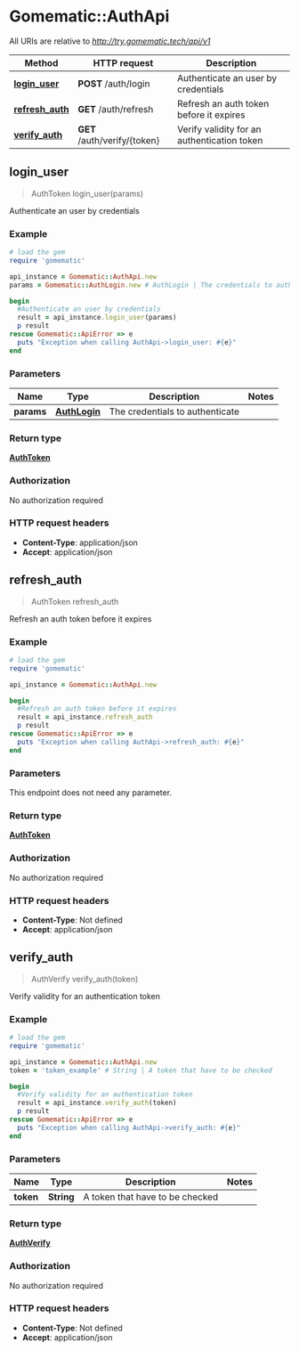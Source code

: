 # Gomematic::AuthApi

All URIs are relative to *http://try.gomematic.tech/api/v1*

Method | HTTP request | Description
------------- | ------------- | -------------
[**login_user**](AuthApi.md#login_user) | **POST** /auth/login | Authenticate an user by credentials
[**refresh_auth**](AuthApi.md#refresh_auth) | **GET** /auth/refresh | Refresh an auth token before it expires
[**verify_auth**](AuthApi.md#verify_auth) | **GET** /auth/verify/{token} | Verify validity for an authentication token



## login_user

> AuthToken login_user(params)

Authenticate an user by credentials

### Example

```ruby
# load the gem
require 'gomematic'

api_instance = Gomematic::AuthApi.new
params = Gomematic::AuthLogin.new # AuthLogin | The credentials to authenticate

begin
  #Authenticate an user by credentials
  result = api_instance.login_user(params)
  p result
rescue Gomematic::ApiError => e
  puts "Exception when calling AuthApi->login_user: #{e}"
end
```

### Parameters


Name | Type | Description  | Notes
------------- | ------------- | ------------- | -------------
 **params** | [**AuthLogin**](AuthLogin.md)| The credentials to authenticate | 

### Return type

[**AuthToken**](AuthToken.md)

### Authorization

No authorization required

### HTTP request headers

- **Content-Type**: application/json
- **Accept**: application/json


## refresh_auth

> AuthToken refresh_auth

Refresh an auth token before it expires

### Example

```ruby
# load the gem
require 'gomematic'

api_instance = Gomematic::AuthApi.new

begin
  #Refresh an auth token before it expires
  result = api_instance.refresh_auth
  p result
rescue Gomematic::ApiError => e
  puts "Exception when calling AuthApi->refresh_auth: #{e}"
end
```

### Parameters

This endpoint does not need any parameter.

### Return type

[**AuthToken**](AuthToken.md)

### Authorization

No authorization required

### HTTP request headers

- **Content-Type**: Not defined
- **Accept**: application/json


## verify_auth

> AuthVerify verify_auth(token)

Verify validity for an authentication token

### Example

```ruby
# load the gem
require 'gomematic'

api_instance = Gomematic::AuthApi.new
token = 'token_example' # String | A token that have to be checked

begin
  #Verify validity for an authentication token
  result = api_instance.verify_auth(token)
  p result
rescue Gomematic::ApiError => e
  puts "Exception when calling AuthApi->verify_auth: #{e}"
end
```

### Parameters


Name | Type | Description  | Notes
------------- | ------------- | ------------- | -------------
 **token** | **String**| A token that have to be checked | 

### Return type

[**AuthVerify**](AuthVerify.md)

### Authorization

No authorization required

### HTTP request headers

- **Content-Type**: Not defined
- **Accept**: application/json

